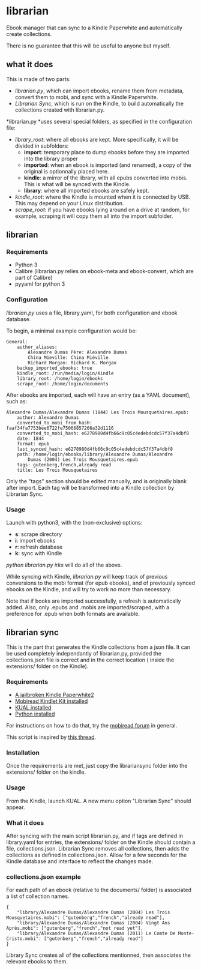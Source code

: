 librarian
=========

Ebook manager that can sync to a Kindle Paperwhite and automatically create collections.

There is no guarantee that this will be useful to anyone but myself.

what it does
------------

This is made of two parts:

- *librarian.py*, which can import ebooks, rename them from metadata, convert them to mobi, and sync with a Kindle Paperwhite.
- *Librarian Sync*, which is run on the Kindle, to build automatically the collections created with librarian.py.

*librarian.py *uses several special folders, as specified in the configuration file:

- *library_root*: where all ebooks are kept. More specifically, it will be divided in subfolders:
    - **import**: temporary place to dump ebooks before they are imported into the library proper
    - **imported**: when an ebook is imported (and renamed), a copy of the original is optionnally placed here.
    - **kindle**: a mirror of the library, with all epubs converted into mobis. This is what will be synced with the Kindle.
    - **library**: where all imported ebooks are safely kept.
- *kindle_root*: where the Kindle is mounted when it is connected by USB. This may depend on your Linux distribution.
- *scrape_root*: if you have ebooks lying around on a drive at random, for example, scraping it will copy them all into the import subfolder.


librarian
---------

### Requirements

- Python 3
- Calibre (librarian.py relies on ebook-meta and ebook-convert, which are part of Calibre)
- pyyaml for python 3

### Configuration

*librarian.py* uses a file, library.yaml, for both configuration and ebook database.

To begin, a minimal example configuration would be:

    General:
        author_aliases:
            Alexandre Dumas Père: Alexandre Dumas
            China Mieville: China Miéville
            Richard Morgan: Richard K. Morgan
        backup_imported_ebooks: true
        kindle_root: /run/media/login/Kindle
        library_root: /home/login/ebooks
        scrape_root: /home/login/documents

After ebooks are imported, each will have an entry (as a YAML document), such as:

    Alexandre Dumas/Alexandre Dumas (1844) Les Trois Mousquetaires.epub:
        author: Alexandre Dumas
        converted_to_mobi_from_hash: faaf34fa7753bee6722fe75066857266a32d1116
        converted_to_mobi_hash: e6278980d4fb66c9c05c4edebdcdc57f37a4dbf8
        date: 1844
        format: epub
        last_synced_hash: e6278980d4fb66c9c05c4edebdcdc57f37a4dbf8
        path: /home/login/ebooks/library/Alexandre Dumas/Alexandre
            Dumas (2004) Les Trois Mousquetaires.epub
        tags: gutenberg,french,already read
        title: Les Trois Mousquetaires

Only the "tags" section should be edited manually, and is originally blank after import. Each tag will
be transformed into a Kindle collection by Librarian Sync.

### Usage

Launch with python3, with the (non-exclusive) options:

- **s**: scrape directory
- **i**: import ebooks
- **r**: refresh database
- **k**: sync with Kindle

*python librarian.py irks* will do all of the above.

While syncing with Kindle, *librarian.py* will keep track of previous conversions to the mobi format (for epub ebooks), 
and of previously synced ebooks on the Kindle, and will try to work no more than necessary.

Note that if books are imported successfully, a refresh is automatically added.
Also, only .epubs and .mobis are imported/scraped, with a preference for .epub when both formats are available.

librarian sync
--------------

This is the part that generates the Kindle collections from a json file.
It can be used completely independantly of librarian.py, provided the collections.json file is correct and in the correct location ( inside the extensions/ folder on the Kindle).

### Requirements

- [A jailbroken Kindle Paperwhite2](http://www.mobileread.com/forums/showthread.php?t=186645)
- [Mobiread Kindlet Kit installed](http://www.mobileread.com/forums/showthread.php?t=233932)
- [KUAL installed](http://www.mobileread.com/forums/showthread.php?t=203326)
- [Python installed](http://www.mobileread.com/forums/showthread.php?t=195474)

For instructions on how to do that, try the [mobiread forum](http://www.mobileread.com/forums/forumdisplay.php?f=150) in general.

This script is inspired by [this thread](http://www.mobileread.com/forums/showthread.php?t=160855).


### Installation

Once the requirements are met, just copy the librariansync folder into the extensions/ folder on the kindle.

### Usage


From the Kindle, launch KUAL. A new menu option "Librarian Sync" should appear.

### What it does


After syncing with the main script librarian.py, and if tags are defined in library.yaml for entries,
the extensions/ folder on the Kindle should contain a file, collections.json.
Librarian Sync removes all collections, then adds the collections as defined in collections.json.
Allow for a few seconds for the Kindle database and interface to reflect the changes made.

### collections.json example

For each path of an ebook (relative to the documents/ folder) is associated a list of collection names.

    {
        "library/Alexandre Dumas/Alexandre Dumas (2004) Les Trois Mousquetaires.mobi": ["gutenberg","french","already read"],
        "library/Alexandre Dumas/Alexandre Dumas (2004) Vingt Ans Après.mobi": ["gutenberg","french","not read yet"],
        "library/Alexandre Dumas/Alexandre Dumas (2011) Le Comte De Monte-Cristo.mobi": ["gutenberg","french","already read"]
    }

Library Sync creates all of the collections mentionned, then associates the relevant ebooks to them.

